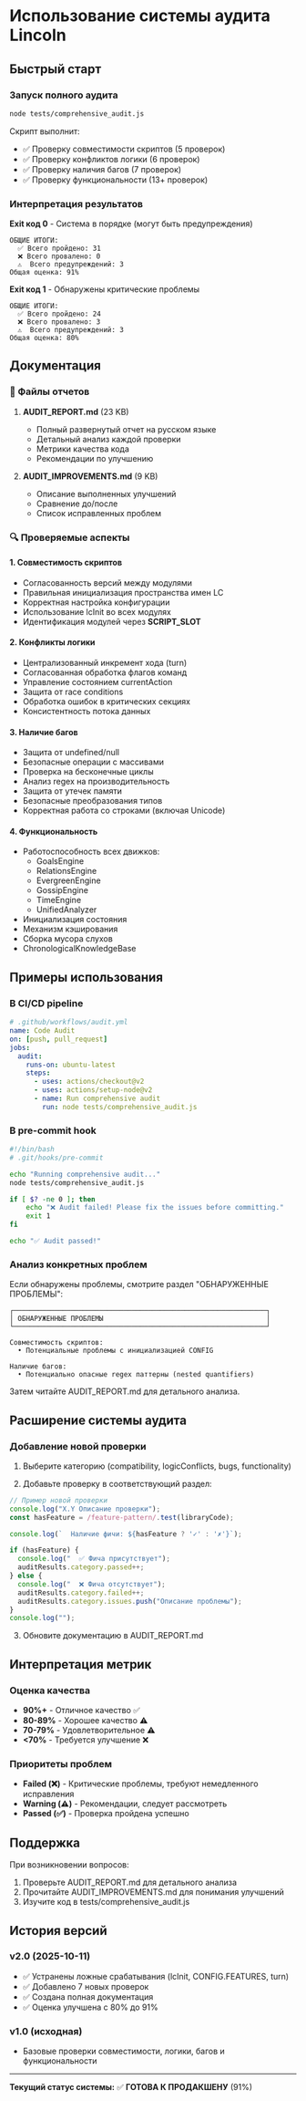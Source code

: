 # Использование системы аудита Lincoln

## Быстрый старт

### Запуск полного аудита
```bash
node tests/comprehensive_audit.js
```

Скрипт выполнит:
- ✅ Проверку совместимости скриптов (5 проверок)
- ✅ Проверку конфликтов логики (6 проверок)
- ✅ Проверку наличия багов (7 проверок)
- ✅ Проверку функциональности (13+ проверок)

### Интерпретация результатов

**Exit код 0** - Система в порядке (могут быть предупреждения)
```
ОБЩИЕ ИТОГИ:
  ✅ Всего пройдено: 31
  ❌ Всего провалено: 0
  ⚠  Всего предупреждений: 3
Общая оценка: 91%
```

**Exit код 1** - Обнаружены критические проблемы
```
ОБЩИЕ ИТОГИ:
  ✅ Всего пройдено: 24
  ❌ Всего провалено: 3
  ⚠  Всего предупреждений: 3
Общая оценка: 80%
```

## Документация

### 📄 Файлы отчетов

1. **AUDIT_REPORT.md** (23 KB)
   - Полный развернутый отчет на русском языке
   - Детальный анализ каждой проверки
   - Метрики качества кода
   - Рекомендации по улучшению

2. **AUDIT_IMPROVEMENTS.md** (9 KB)
   - Описание выполненных улучшений
   - Сравнение до/после
   - Список исправленных проблем

### 🔍 Проверяемые аспекты

#### 1. Совместимость скриптов
- Согласованность версий между модулями
- Правильная инициализация пространства имен LC
- Корректная настройка конфигурации
- Использование lcInit во всех модулях
- Идентификация модулей через __SCRIPT_SLOT__

#### 2. Конфликты логики
- Централизованный инкремент хода (turn)
- Согласованная обработка флагов команд
- Управление состоянием currentAction
- Защита от race conditions
- Обработка ошибок в критических секциях
- Консистентность потока данных

#### 3. Наличие багов
- Защита от undefined/null
- Безопасные операции с массивами
- Проверка на бесконечные циклы
- Анализ regex на производительность
- Защита от утечек памяти
- Безопасные преобразования типов
- Корректная работа со строками (включая Unicode)

#### 4. Функциональность
- Работоспособность всех движков:
  - GoalsEngine
  - RelationsEngine
  - EvergreenEngine
  - GossipEngine
  - TimeEngine
  - UnifiedAnalyzer
- Инициализация состояния
- Механизм кэширования
- Сборка мусора слухов
- ChronologicalKnowledgeBase

## Примеры использования

### В CI/CD pipeline
```yaml
# .github/workflows/audit.yml
name: Code Audit
on: [push, pull_request]
jobs:
  audit:
    runs-on: ubuntu-latest
    steps:
      - uses: actions/checkout@v2
      - uses: actions/setup-node@v2
      - name: Run comprehensive audit
        run: node tests/comprehensive_audit.js
```

### В pre-commit hook
```bash
#!/bin/bash
# .git/hooks/pre-commit

echo "Running comprehensive audit..."
node tests/comprehensive_audit.js

if [ $? -ne 0 ]; then
    echo "❌ Audit failed! Please fix the issues before committing."
    exit 1
fi

echo "✅ Audit passed!"
```

### Анализ конкретных проблем

Если обнаружены проблемы, смотрите раздел "ОБНАРУЖЕННЫЕ ПРОБЛЕМЫ":

```
┌──────────────────────────────────────────────────────────────┐
│ ОБНАРУЖЕННЫЕ ПРОБЛЕМЫ                                        │
└──────────────────────────────────────────────────────────────┘

Совместимость скриптов:
  • Потенциальные проблемы с инициализацией CONFIG

Наличие багов:
  • Потенциально опасные regex паттерны (nested quantifiers)
```

Затем читайте AUDIT_REPORT.md для детального анализа.

## Расширение системы аудита

### Добавление новой проверки

1. Выберите категорию (compatibility, logicConflicts, bugs, functionality)

2. Добавьте проверку в соответствующий раздел:

```javascript
// Пример новой проверки
console.log("X.Y Описание проверки");
const hasFeature = /feature-pattern/.test(libraryCode);

console.log(`  Наличие фичи: ${hasFeature ? '✓' : '✗'}`);

if (hasFeature) {
  console.log("  ✅ Фича присутствует");
  auditResults.category.passed++;
} else {
  console.log("  ❌ Фича отсутствует");
  auditResults.category.failed++;
  auditResults.category.issues.push("Описание проблемы");
}
console.log("");
```

3. Обновите документацию в AUDIT_REPORT.md

## Интерпретация метрик

### Оценка качества

- **90%+** - Отличное качество ✅
- **80-89%** - Хорошее качество ⚠️
- **70-79%** - Удовлетворительное ⚠️
- **<70%** - Требуется улучшение ❌

### Приоритеты проблем

- **Failed (❌)** - Критические проблемы, требуют немедленного исправления
- **Warning (⚠️)** - Рекомендации, следует рассмотреть
- **Passed (✅)** - Проверка пройдена успешно

## Поддержка

При возникновении вопросов:

1. Проверьте AUDIT_REPORT.md для детального анализа
2. Прочитайте AUDIT_IMPROVEMENTS.md для понимания улучшений
3. Изучите код в tests/comprehensive_audit.js

## История версий

### v2.0 (2025-10-11)
- ✅ Устранены ложные срабатывания (lcInit, CONFIG.FEATURES, turn)
- ✅ Добавлено 7 новых проверок
- ✅ Создана полная документация
- ✅ Оценка улучшена с 80% до 91%

### v1.0 (исходная)
- Базовые проверки совместимости, логики, багов и функциональности

---

**Текущий статус системы:** ✅ **ГОТОВА К ПРОДАКШЕНУ** (91%)
